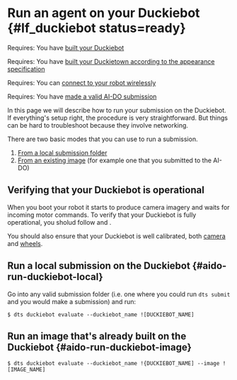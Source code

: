 # Run an agent on your Duckiebot {#lf_duckiebot status=ready}

<div class='requirements' markdown='1'>

Requires: You have [built your Duckiebot](+opmanual_duckiebot#assembling-duckiebot-db18)

Requires: You have [built your Duckietown according to the appearance specification](+opmanual_duckietown#dt-ops-appearance-specifications)

Requires: You can [connect to your robot wirelessly](+opmanual_duckiebot#duckiebot-network)

Requires: You have [made a valid AI-DO submission](#quickstart-lanefollowing)

</div>


In this page we will describe how to run your submission on the Duckiebot. If everything's setup right, the procedure is very straightforward. But things can be hard to troubleshoot because they involve networking.

There are two basic modes that you can use to run a submission.

 1. [From a local submission folder](#aido-run-duckiebot-local)
 2. [From an existing image](#aido-run-duckiebot-image) (for example one that you submitted to the AI-DO)


## Verifying that your Duckiebot is operational

When you boot your robot it starts to produce camera imagery and waits for incoming motor commands. To verify that your Duckiebot is fully operational, you sholud follow [](+opmanual_duckiebot#rc-control) and [](+opmanual_duckiebot#read-camera-data). 

You should also ensure that your Duckiebot is well calibrated, both [camera](+opmanual_duckiebot#camera-calib) and [wheels](+opmanual_duckiebot#wheel-calibration).


## Run a local submission on the Duckiebot {#aido-run-duckiebot-local}

Go into any valid submission folder (i.e. one where you could run `dts submit` and you would make a submission) and run:

    $ dts duckiebot evaluate --duckiebot_name ![DUCKIEBOT_NAME]

## Run an image that's already built on the Duckiebot {#aido-run-duckiebot-image}

    $ dts duckiebot evaluate --duckiebot_name !{DUCKIEBOT_NAME] --image ![IMAGE_NAME]


